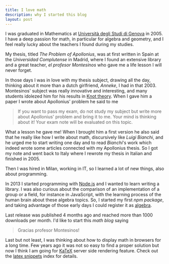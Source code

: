 ```yaml
---
title: I love math
description: why I started this blog
layout: post
---
```


I was graduated in Mathematics at [Università degli Studi di Genova][1] in 2005. I have a deep passion for math, in particular for algebra and geometry, and I feel really lucky about the teachers I found during my studies.

My thesis, titled *The Problem of Apollonius*, was at first written in Spain at the *Universidad Complutense* in Madrid, where I found an extensive library and a great teacher, *el profesor Montesinos* who gave me a life lesson I will never forget.

In those days I was in love with my thesis subject, drawing all the day, thinking about it more than a dutch girlfriend, *Anneke*, I had in that 2003.
Montesinos' subject was really innovative and interesting, and many students idolezed him for his results in [Knot theory][2].
When I gave him a paper I wrote about Apollonius' problem he said to me

> If you want to pass my exam, do not study my subject but write more about Apollonius' problem and bring it to me. Your mind is thinking about it! Your exam note will be evaluated on this topic.

What a lesson he gave me! When I brought him a first version he also said that he really like how I write about math, discursively like *Luigi Bianchi*, and he urged me to start writing one day and to read *Bianchi*'s work which indeed wrote some articles connected with my Apollonius thesis.
So I got my note and went back to Italy where I rewrote my thesis in Italian and finished in 2005.

Then I was hired in Milan, working in IT, so I learned a lot of new things, also about programming.

In 2013 I started programming with [Node.js][3] and I wanted to learn writing a library. I was also curious about the comparison of an implementation of a group or a field, for instance in JavaScript, with the learning process of the human brain about these algebra topics.
So, I started my first *npm package*, and taking advantage of those early days I could register it as [algebra][4].

Last release was published 4 months ago and reached more than 1000 downloads per month. I'd like to start this *math blog* saying

> Gracias profesor Montesinos!

Last but not least, I was thinking about how to display math in browsers for a long time. Few years ago it was not so easy to find a proper solution but now I think I am going for [KaTeX][5] server side rendering feature.
Check out the [latex snippets](/algebra/latex-snippets) index for details.

  [1]: http://www.dima.unige.it/ "Università degli Studi di Genova"
  [2]: https://en.wikipedia.org/wiki/Knot_theory "Knot theory"
  [3]: http://nodejs.org/ "Node.js"
  [4]: https://www.npmjs.com/package/algebra "algebra on npm"
  [5]: http://khan.github.io/KaTeX/ "KaTeX"

